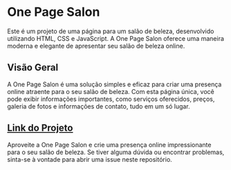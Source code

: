 # One Page Salon

<p>Este é um projeto de uma página para um salão de beleza, desenvolvido utilizando HTML, CSS e JavaScript. A One Page Salon oferece uma maneira moderna e elegante de apresentar seu salão de beleza online.</p>

## Visão Geral
<p>A One Page Salon é uma solução simples e eficaz para criar uma presença online atraente para o seu salão de beleza. Com esta página única, você pode exibir informações importantes, como serviços oferecidos, preços, galeria de fotos e informações de contato, tudo em um só lugar.</p>

<h2><a href="https://luizhdevs.github.io/onepage/#about">Link do Projeto</a></h2>

<p>Aproveite a One Page Salon e crie uma presença online impressionante para o seu salão de beleza. Se tiver alguma dúvida ou encontrar problemas, sinta-se à vontade para abrir uma issue neste repositório.</p>
